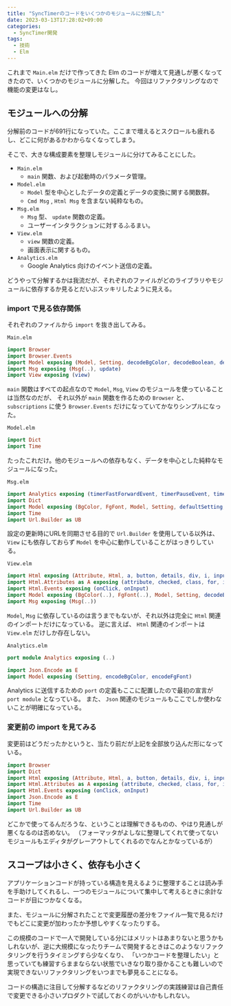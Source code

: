 ```yaml
---
title: "SyncTimerのコードをいくつかのモジュールに分解した"
date: 2023-03-13T17:28:02+09:00
categories:
  - SyncTimer開発
tags:
  - 技術
  - Elm
---
```


これまで `Main.elm` だけで作ってきた Elm のコードが増えて見通しが悪くなってきたので、いくつかのモジュールに分解した。
今回はリファクタリングなので機能の変更はなし。

<!--more-->

## モジュールへの分解

分解前のコードが691行になっていた。ここまで増えるとスクロールも疲れるし、どこに何があるかわからなくなってしまう。

そこで、大きな構成要素を整理しモジュールに分けてみることにした。

- `Main.elm`
  -  `main` 関数、および起動時のパラメータ管理。
- `Model.elm` 
  -  `Model` 型を中心としたデータの定義とデータの変換に関する関数群。
  -  `Cmd Msg` , `Html Msg` を含まない純粋なもの。
- `Msg.elm`
  - `Msg` 型、 `update` 関数の定義。
  - ユーザーインタラクションに対するふるまい。
- `View.elm`
  - `view` 関数の定義。
  - 画面表示に関するもの。
- `Analytics.elm`
  - Google Analytics 向けのイベント送信の定義。

どうやって分解するかは我流だが、それぞれのファイルがどのライブラリやモジュールに依存するか見るとだいぶスッキリしたように見える。

### import で見る依存関係

それぞれのファイルから `import` を抜き出してみる。

`Main.elm`

```elm
import Browser
import Browser.Events
import Model exposing (Model, Setting, decodeBgColor, decodeBoolean, decodeFgFont, defaultSetting)
import Msg exposing (Msg(..), update)
import View exposing (view)
```

`main` 関数はすべての起点なので `Model`, `Msg`, `View` のモジュールを使っていることは当然なのだが、
それ以外が `main` 関数を作るための `Browser` と、 `subscriptions` に使う `Browser.Events` だけになっていてかなりシンプルになった。

`Model.elm`

```elm
import Dict
import Time
```

たったこれだけ。他のモジュールへの依存もなく、データを中心とした純粋なモジュールになった。

`Msg.elm`

```elm
import Analytics exposing (timerFastForwardEvent, timerPauseEvent, timerResetEvent, timerRewindEvent, timerStartEvent)
import Dict
import Model exposing (BgColor, FgFont, Model, Setting, defaultSetting, encodeBgColor, encodeBoolean, encodeFgFont)
import Time
import Url.Builder as UB
```

設定の更新時にURLを同期させる目的で `Url.Builder` を使用している以外は、 `View` にも依存しておらず `Model` を中心に動作していることがはっきりしている。

`View.elm`

```elm
import Html exposing (Attribute, Html, a, button, details, div, i, input, label, option, select, span, summary, text)
import Html.Attributes as A exposing (attribute, checked, class, for, id, selected, step, style, type_, value)
import Html.Events exposing (onClick, onInput)
import Model exposing (BgColor(..), FgFont(..), Model, Setting, decodeBgColor, decodeFgFont, encodeBgColor, encodeFgFont)
import Msg exposing (Msg(..))
```

`Model`, `Msg` に依存しているのは言うまでもないが、それ以外は完全に `Html` 関連のインポートだけになっている。
逆に言えば、 `Html` 関連のインポートは `View.elm` だけしか存在しない。

`Analytics.elm`

```elm
port module Analytics exposing (..)

import Json.Encode as E
import Model exposing (Setting, encodeBgColor, encodeFgFont)
```

Analytics に送信するための `port` の定義もここに配置したので最初の宣言が `port module` となっている。
また、 `Json` 関連のモジュールもここでしか使わないことが明確になっている。

### 変更前の import を見てみる

変更前はどうだったかというと、当たり前だが上記を全部放り込んだ形になっている。

```elm
import Browser
import Dict
import Html exposing (Attribute, Html, a, button, details, div, i, input, label, option, select, span, summary, text)
import Html.Attributes as A exposing (attribute, checked, class, for, id, selected, step, style, type_, value)
import Html.Events exposing (onClick, onInput)
import Json.Encode as E
import Time
import Url.Builder as UB
```

どこかで使ってるんだろうな、ということは理解できるものの、やはり見通しが悪くなるのは否めない。
（フォーマッタがよしなに整理してくれて使ってないモジュールもエディタがグレーアウトしてくれるのでなんとかなっているが）

## スコープは小さく、依存も小さく

アプリケーションコードが持っている構造を見えるように整理することは読み手を手助けしてくれるし、一つのモジュールについて集中して考えるときに余計なコードが目につかなくなる。

また、モジュールに分解されたことで変更履歴の差分をファイル一覧で見るだけでもどこに変更が加わったか予想しやすくなったりする。

この規模のコードで一人で開発している分にはメリットはあまりないと思うかもしれないが、逆に大規模になったりチームで開発するときはこのようなリファクタリングを行うタイミングすら少なくなり、
「いつかコードを整理したい」と思っていても練習すらままならない状態でいきなり取り掛かることも難しいので実現できないリファクタリングをいつまでも夢見ることになる。

コードの構造に注目して分解するなどのリファクタリングの実践練習は自己責任で変更できる小さいプロダクトで試しておくのがいいかもしれない。
